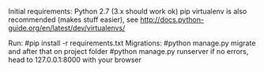Initial requirements:
Python 2.7 (3.x should work ok)
pip
virtualenv is also recommended (makes stuff easier), see http://docs.python-guide.org/en/latest/dev/virtualenvs/

Run:
#pip install -r requirements.txt
Migrations:
#python manage.py migrate
and after that on project folder
#python manage.py runserver
if no errors, head to 127.0.0.1:8000 with your browser
